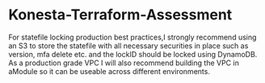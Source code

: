 # Konesta-Terraform-Assessment
For statefile locking production best practices,I strongly recommend using an S3 to store the statefile with all necessary securities in place such as version, mfa delete etc. and the lockID should be locked using DynamoDB.
As a production grade VPC I will also recommend building the VPC in aModule so it can be useable  across different environments.
